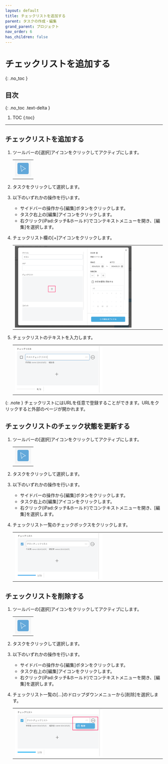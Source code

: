 ```yaml
---
layout: default
title: チェックリストを追加する
parent: タスクの作成・編集
grand_parent: プロジェクト
nav_order: 6
has_children: false
---
```


# チェックリストを追加する
{: .no_toc }

## 目次
{: .no_toc .text-delta }

1. TOC
{:toc}

---

## チェックリストを追加する

1. ツールバーの[選択]アイコンをクリックしてアクティブにします。

   <table><tr><td>
   <img src="../../assets/images/activetool-selection.png" width="52px">
   </td></tr></table>

2. タスクをクリックして選択します。
3. 以下のいずれかの操作を行います。
    - サイドバーの操作から[編集]ボタンをクリックします。    
    - タスク右上の[編集]アイコンをクリックします。
    - 右クリック(iPad:タッチ&ホールド)でコンテキストメニューを開き、[編集]を選択します。

4. チェックリスト欄の[+]アイコンをクリックします。

   <table><tr><td>
   <img src="../../assets/images/projects/task/create-checklist/1.png" width="80%">
   </td></tr></table>

5. チェックリストのテキストを入力します。

   <table><tr><td>
   <img src="../../assets/images/projects/task/create-checklist/2.png" width="60%">
   </td></tr></table>

{: .note }
チェックリストにはURLを任意で登録することができます。URLをクリックすると外部のページが開かれます。

## チェックリストのチェック状態を更新する

1. ツールバーの[選択]アイコンをクリックしてアクティブにします。

   <table><tr><td>
   <img src="../../assets/images/activetool-selection.png" width="52px">
   </td></tr></table>
    
2. タスクをクリックして選択します。
3. 以下のいずれかの操作を行います。
    - サイドバーの操作から[編集]ボタンをクリックします。
    - タスク右上の[編集]アイコンをクリックします。
    - 右クリック(iPad:タッチ&ホールド)でコンテキストメニューを開き、[編集]を選択します。

4. チェックリスト一覧のチェックボックスをクリックします。

   <table><tr><td>
   <img src="../../assets/images/projects/task/create-checklist/3.png" width="60%">
   </td></tr></table>

## チェックリストを削除する

1. ツールバーの[選択]アイコンをクリックしてアクティブにします。

   <table><tr><td>
   <img src="../../assets/images/activetool-selection.png" width="52px">
   </td></tr></table>

2. タスクをクリックして選択します。
3. 以下のいずれかの操作を行います。
    - サイドバーの操作から[編集]ボタンをクリックします。
    - タスク右上の[編集]アイコンをクリックします。
    - 右クリック(iPad:タッチ&ホールド)でコンテキストメニューを開き、[編集]を選択します。

4. チェックリスト一覧の[...]のドロップダウンメニューから[削除]を選択します。

   <table><tr><td>
   <img src="../../assets/images/projects/task/create-checklist/4.png" width="60%">
   </td></tr></table>
